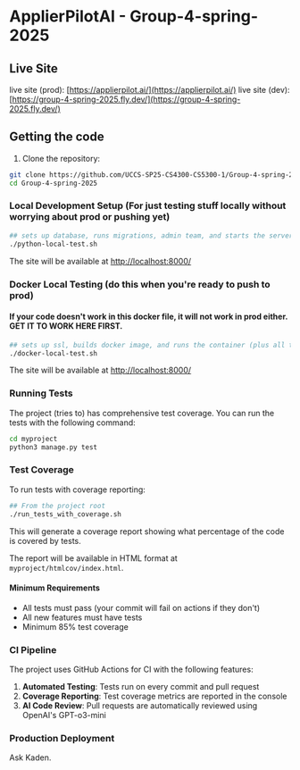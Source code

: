 # ApplierPilotAI - Group-4-spring-2025

## Live Site

live site (prod): [https://applierpilot.ai/](https://applierpilot.ai/)
live site (dev): [https://group-4-spring-2025.fly.dev/](https://group-4-spring-2025.fly.dev/)

## Getting the code

1. Clone the repository:

```bash
git clone https://github.com/UCCS-SP25-CS4300-CS5300-1/Group-4-spring-2025
cd Group-4-spring-2025
```

### Local Development Setup (For just testing stuff locally without worrying about prod or pushing yet)

```bash
## sets up database, runs migrations, admin team, and starts the server
./python-local-test.sh
```

The site will be available at [http://localhost:8000/](http://localhost:8000/)

### Docker Local Testing (do this when you're ready to push to prod)

#### If your code doesn't work in this docker file, it will not work in prod either. GET IT TO WORK HERE FIRST.

```bash
## sets up ssl, builds docker image, and runs the container (plus all the stuff from python-local-test.sh)
./docker-local-test.sh
```

The site will be available at [http://localhost:8000/](http://localhost:8000/)


### Running Tests

The project (tries to) has comprehensive test coverage. You can run the tests with the following command:

```bash
cd myproject
python3 manage.py test
```

### Test Coverage

To run tests with coverage reporting:

```bash
## From the project root
./run_tests_with_coverage.sh
```

This will generate a coverage report showing what percentage of the code is covered by tests. 

The report will be available in HTML format at `myproject/htmlcov/index.html`.

#### Minimum Requirements

- All tests must pass (your commit will fail on actions if they don't)
- All new features must have tests
- Minimum 85% test coverage

### CI Pipeline

The project uses GitHub Actions for CI with the following features:

1. **Automated Testing**: Tests run on every commit and pull request
2. **Coverage Reporting**: Test coverage metrics are reported in the console
3. **AI Code Review**: Pull requests are automatically reviewed using OpenAI's GPT-o3-mini

### Production Deployment

Ask Kaden.
